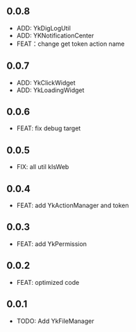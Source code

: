 ## 0.0.8

* ADD: YkDigLogUtil
* ADD: YKNotificationCenter
* FEAT：change get token action name

## 0.0.7

* ADD: YkClickWidget
* ADD: YkLoadingWidget

## 0.0.6

* FEAT: fix debug target

## 0.0.5

* FIX: all util kIsWeb

## 0.0.4

* FEAT: add YkActionManager and token

## 0.0.3

* FEAT: add YkPermission

## 0.0.2

* FEAT: optimized code

## 0.0.1

* TODO: Add YkFileManager
